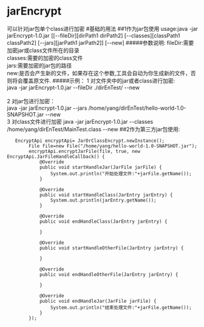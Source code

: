 # jarEncrypt
可以针对jar包单个class进行加密
#基础的用法
##1作为jar包使用
usage:java -jar jarEncrypt-1.0.jar [[--fileDir][dirPath1 dirPath2] [--classes][classPath1 classPath2] [--jars][jarPath1 jarPath2]] [--new] 
#####参数说明:
fileDir:需要加密jar或class文件所在的目录
<br>
classes:需要的加密的class文件
<br>
jars:需要加密的jar包的路径
<br>
new:是否会产生新的文件，如果存在这个参数,工具会自动为你生成新的文件，否则将会覆盖原文件.
#####示例：
1 对文件夹中的jar或者class进行加密:
<br>
java -jar jarEncrypt-1.0.jar --fileDir ./dirEnTest/ --new  
<br>
2 对jar包进行加密：
<br>
java -jar jarEncrypt-1.0.jar --jars  /home/yang/dirEnTest/hello-world-1.0-SNAPSHOT.jar  --new
<br>
3 对class文件进行加密
java -jar jarEncrypt-1.0.jar --classes  /home/yang/dirEnTest/MainTest.class --new
##2作为第三方jar包使用:
```
   EncryptApi encryptApi= JarOrClassEncrypt.newInstance();
        File file=new File("/home/yang/hello-world-1.0-SNAPSHOT.jar");
        encryptApi.encryptJarFile(file, true, new EncryptApi.JarFileHandleCallback() {
            @Override
            public void startHandleJar(JarFile jarFile) {
                System.out.println("开始处理文件:"+jarFile.getName());
            }

            @Override
            public void startHandleClass(JarEntry jarEntry) {
                System.out.println(jarEntry.getName());
            }

            @Override
            public void endHandleClass(JarEntry jarEntry) {

            }

            @Override
            public void startHandleOtherFile(JarEntry jarEntry) {

            }

            @Override
            public void endHandleOtherFile(JarEntry jarEntry) {

            }

            @Override
            public void endHandleJar(JarFile jarFile) {
                System.out.println("结束处理文件:"+jarFile.getName());
            }
        });
```
